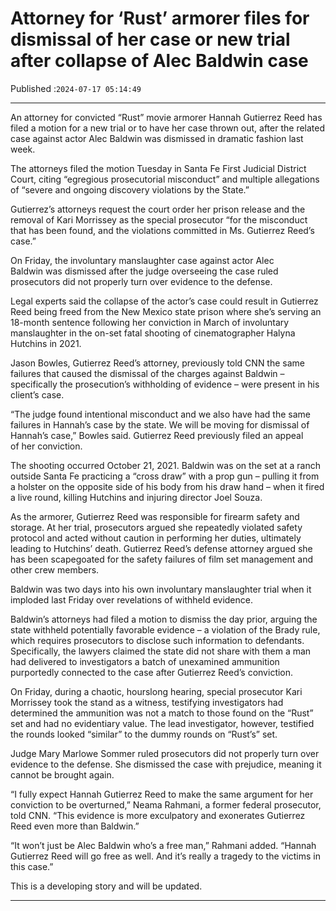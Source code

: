 # Attorney for ‘Rust’ armorer files for dismissal of her case or new trial after collapse of Alec Baldwin case

Published :`2024-07-17 05:14:49`

---

An attorney for convicted “Rust” movie armorer Hannah Gutierrez Reed has filed a motion for a new trial or to have her case thrown out, after the related case against actor Alec Baldwin was dismissed in dramatic fashion last week.

The attorneys filed the motion Tuesday in Santa Fe First Judicial District Court, citing “egregious prosecutorial misconduct” and multiple allegations of “severe and ongoing discovery violations by the State.”

Gutierrez’s attorneys request the court order her prison release and the removal of Kari Morrissey as the special prosecutor “for the misconduct that has been found, and the violations committed in Ms. Gutierrez Reed’s case.”

On Friday, the involuntary manslaughter case against actor Alec Baldwin was dismissed after the judge overseeing the case ruled prosecutors did not properly turn over evidence to the defense.

Legal experts said the collapse of the actor’s case could result in Gutierrez Reed being freed from the New Mexico state prison where she’s serving an 18-month sentence following her conviction in March of involuntary manslaughter in the on-set fatal shooting of cinematographer Halyna Hutchins in 2021.

Jason Bowles, Gutierrez Reed’s attorney, previously told CNN the same failures that caused the dismissal of the charges against Baldwin – specifically the prosecution’s withholding of evidence – were present in his client’s case.

“The judge found intentional misconduct and we also have had the same failures in Hannah’s case by the state. We will be moving for dismissal of Hannah’s case,” Bowles said. Gutierrez Reed previously filed an appeal of her conviction.

The shooting occurred October 21, 2021. Baldwin was on the set at a ranch outside Santa Fe practicing a “cross draw” with a prop gun – pulling it from a holster on the opposite side of his body from his draw hand – when it fired a live round, killing Hutchins and injuring director Joel Souza.

As the armorer, Gutierrez Reed was responsible for firearm safety and storage. At her trial, prosecutors argued she repeatedly violated safety protocol and acted without caution in performing her duties, ultimately leading to Hutchins’ death. Gutierrez Reed’s defense attorney argued she has been scapegoated for the safety failures of film set management and other crew members.

Baldwin was two days into his own involuntary manslaughter trial when it imploded last Friday over revelations of withheld evidence.

Baldwin’s attorneys had filed a motion to dismiss the day prior, arguing the state withheld potentially favorable evidence – a violation of the Brady rule, which requires prosecutors to disclose such information to defendants. Specifically, the lawyers claimed the state did not share with them a man had delivered to investigators a batch of unexamined ammunition purportedly connected to the case after Gutierrez Reed’s conviction.

On Friday, during a chaotic, hourslong hearing, special prosecutor Kari Morrissey took the stand as a witness, testifying investigators had determined the ammunition was not a match to those found on the “Rust” set and had no evidentiary value. The lead investigator, however, testified the rounds looked “similar” to the dummy rounds on “Rust’s” set.

Judge Mary Marlowe Sommer ruled prosecutors did not properly turn over evidence to the defense. She dismissed the case with prejudice, meaning it cannot be brought again.

“I fully expect Hannah Gutierrez Reed to make the same argument for her conviction to be overturned,” Neama Rahmani, a former federal prosecutor, told CNN. “This evidence is more exculpatory and exonerates Gutierrez Reed even more than Baldwin.”

“It won’t just be Alec Baldwin who’s a free man,” Rahmani added. “Hannah Gutierrez Reed will go free as well. And it’s really a tragedy to the victims in this case.”

This is a developing story and will be updated.

---

